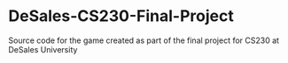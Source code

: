 # DeSales-CS230-Final-Project
Source code for the game created as part of the final project for CS230 at DeSales University
